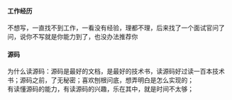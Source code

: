 

#### 工作经历
不想写，一直找不到工作，一看没有经验，理都不理，后来找了一个面试官问了问，说你不写就是你能力到了，也没办法推荐你  


#### 源码  
为什么读源码：源码是最好的文档，是最好的技术书，读源码好过读一百本技术书；源码之前，了无秘密；喜欢刨根问底，想弄明白是怎么实现的；  
有读懂源码的能力，有读源码的兴趣，乐在其中，就是时间不太够；  


